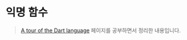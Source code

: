 # 익명 함수

> [A tour of the Dart language](https://dart.dev/guides/language/language-tour) 페이지를 공부하면서 정리한 내용입니다.
